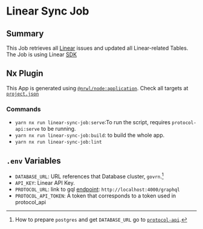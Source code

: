 # Linear Sync Job

## Summary

This Job retrieves all [Linear](https://linear.app) issues and updated all Linear-related Tables. The Job is using Linear [SDK](https://developers.linear.app/docs/sdk/getting-started)

## Nx Plugin

This App is generated using [`@nrwl/node:application`](https://nx.dev/packages/node/generators/application). Check all targets at [`project.json`](./project.json)

### Commands

- `yarn nx run linear-sync-job:serve`:To run the script, requires `protocol-api:serve` to be running.
- `yarn nx run linear-sync-job:build`: to build the whole app.
- `yarn nx run linear-sync-job:lint`

## `.env` Variables

- `DATABASE_URL`: URL references that Database cluster, `govrn`.[^1]
- `API_KEY`: Linear API Key.
- `PROTOCOL_URL`: link to gql [endpoint](../protocol-api/README.md#express): `http://localhost:4000/graphql`
- `PROTOCOL_API_TOKEN`: A token that corresponds to a token used in protocol_api

[^1]: How to prepare `postgres` and get `DATABASE_URL` go to [`protocol-api`](../protocol-api/README.md#postgres).
